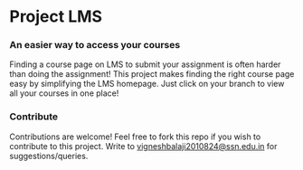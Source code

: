 # Project LMS
### An easier way to access your courses

Finding a course page on LMS to submit your assignment is often harder than doing the assignment! This project makes finding the right course page easy by 
simplifying the LMS homepage. Just click on your branch to view all your courses in one place!

### Contribute 
Contributions are welcome! Feel free to fork this repo if you wish to contribute to this project. Write to vigneshbalaji2010824@ssn.edu.in for suggestions/queries.
